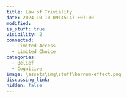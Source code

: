 ```yaml
---
title: Law of Triviality
date: 2024-10-10 09:45:47 +07:00
modified: 
is_stuff: true
visibility: 2
connected:
  - Limited Access
  - Limited Choice
categories:
  - Belief
  - Cognitive
image: \assets\img\stuff\barnum-effect.png
discussing_link: 
hidden: false
---
```


